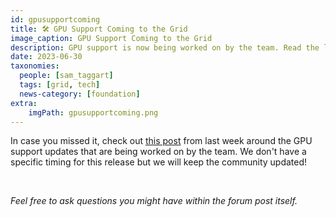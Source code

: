 ```yaml
---
id: gpusupportcoming
title: 🛠 GPU Support Coming to the Grid
image_caption: GPU Support Coming to the Grid
description: GPU support is now being worked on by the team. Read the latest as it pertains to this exciting grid feature!
date: 2023-06-30
taxonomies:
  people: [sam_taggart]
  tags: [grid, tech]
  news-category: [foundation]
extra:
    imgPath: gpusupportcoming.png
---
```


In case you missed it, check out [this post](https://forum.threefold.io/t/gpu-support-updates/3988) from last week around the GPU support updates that are being worked on by the team. We don't have a specific timing for this release but we will keep the community updated!

<br/>

*Feel free to ask questions you might have within the forum post itself.*